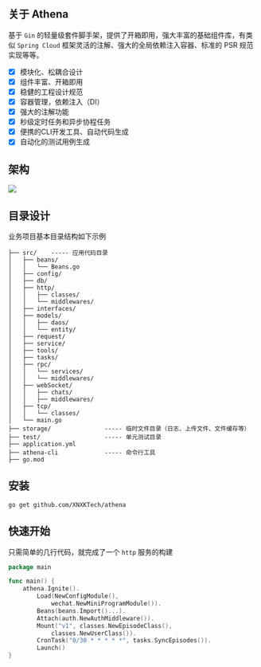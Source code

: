 ## 关于 Athena

基于 `Gin` 的轻量级套件脚手架，提供了开箱即用，强大丰富的基础组件库，有类似 `Spring Cloud` 框架灵活的注解、强大的全局依赖注入容器、标准的 PSR 规范实现等等。

- [x] 模块化、松耦合设计
- [x] 组件丰富、开箱即用
- [x] 稳健的工程设计规范
- [x] 容器管理，依赖注入（DI）
- [x] 强大的注解功能
- [x] 秒级定时任务和异步协程任务
- [x] 便携的CLI开发工具、自动代码生成
- [x] 自动化的测试用例生成

## 架构

![](https://s3.bmp.ovh/imgs/2022/11/02/389da2868270167e.png)

## 目录设计

业务项目基本目录结构如下示例

```
├── src/    ----- 应用代码目录
│   ├── beans/
│   │   └── Beans.go
│   ├── config/ 
│   ├── db/
│   ├── http/
│   │   ├── classes/
│   │   └── middlewares/
│   ├── interfaces/ 
│   ├── models/
│   │   ├── daos/
│   │   └── entity/
│   ├── request/
│   ├── service/ 
│   ├── tools/ 
│   ├── tasks/
│   ├── rpc/
│   │   └── services/
│   │   └── middlewares/
│   ├── webSocket/
│   │   ├── chats/
│   │   ├── middlewares/
│   ├── tcp/
│   │   └── classes/
│   └── main.go
├── storage/               ----- 临时文件目录（日志、上传文件、文件缓存等）
├── test/                  ----- 单元测试目录
├── application.yml
├── athena-cli             ----- 命令行工具
├── go.mod
```

## 安装

```
go get github.com/XNXKTech/athena
```

## 快速开始

只需简单的几行代码，就完成了一个 `http` 服务的构建

```go
package main

func main() {
	athena.Ignite().
		Load(NewConfigModule(),
			wechat.NewMiniProgramModule()).
		Beans(beans.Import()...).
		Attach(auth.NewAuthMiddleware()).
		Mount("v1", classes.NewEpisodeClass(),
			classes.NewUserClass()).
		CronTask("0/30 * * * * *", tasks.SyncEpisodes()).
		Launch()
}
```
